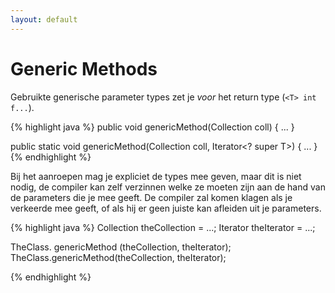 ```yaml
---
layout: default
---
```


# Generic Methods

Gebruikte generische parameter types zet je *voor* het return type (`<T> int f...`).

{% highlight java %}
public <T> void genericMethod(Collection<T> coll)
{ ... }

public static <T> void genericMethod(Collection<T> coll, Iterator<? super T>)
{ ... }
{% endhighlight %}

Bij het aanroepen mag je expliciet de types mee geven, maar dit is niet nodig, de compiler kan zelf verzinnen welke ze moeten zijn aan de hand van de parameters die je mee geeft. De compiler zal komen klagen als je verkeerde mee geeft, of als hij er geen juiste kan afleiden uit je parameters.

{% highlight java %}
Collection<Integer> theCollection = ...;
Iterator<Number> theIterator = ...;

TheClass.<Integer> genericMethod (theCollection, theIterator);
TheClass.genericMethod(theCollection, theIterator);

{% endhighlight %}
